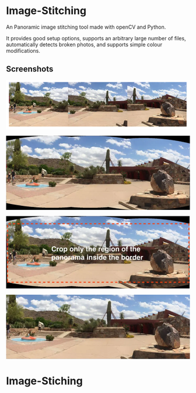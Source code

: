 
# Image-Stitching
An Panoramic image stitching tool made with openCV and Python.

It provides good setup options, supports an arbitrary large number of files, automatically detects broken photos, and
supports simple colour modifications.


## Screenshots

![App Screenshot](https://raw.githubusercontent.com/A158-debug/Image-Stitching/master/Readme%20Images/Screenshot%202022-07-30%20194033.png)

![App Screenshot](https://raw.githubusercontent.com/A158-debug/Image-Stitching/master/Readme%20Images/Screenshot%202022-07-30%20194255.png)

![App Screenshot](https://raw.githubusercontent.com/A158-debug/Image-Stitching/master/Readme%20Images/Screenshot%202022-07-30%20194320.png)

![App Screenshot](https://raw.githubusercontent.com/A158-debug/Image-Stitching/master/Readme%20Images/Screenshot%202022-07-30%20194418.png)



# Image-Stiching
